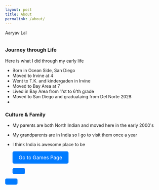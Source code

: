 ```yaml
---
layout: post
title: About
permalink: /about/
---
```


Aaryav Lal

<style>
    /* Style looks pretty compact, trace grid-container and grid-item in the code */
    .grid-container {
        display: grid;
        grid-template-columns: repeat(auto-fill, minmax(150px, 1fr)); /* Dynamic columns */
        gap: 10px;
    }
    .grid-item {
        text-align: center;
    }
    .grid-item img {
        width: 100%;
        height: 100px; /* Fixed height for uniformity */
        object-fit: contain; /* Ensure the image fits within the fixed height */
    }
    .grid-item p {
        margin: 5px 0; /* Add some margin for spacing */
    }
</style>

<!-- This grid_container class is for the CSS styling, the id is for JavaScript connection -->
<div class="grid-container" id="grid_container">
    <!-- content will be added here by JavaScript -->
</div>

<script>
    // 1. Make a connection to the HTML container defined in the HTML div
    var container = document.getElementById("grid_container"); // This container connects to the HTML div

    // 2. Define a JavaScript object for our http source and our data rows for the Living in the World grid
    var http_source = "https://upload.wikimedia.org/wikipedia/commons/";
    var living_in_the_world = [
        {"flag": "8/88/Flag_of_India_%282-1%29.svg", "greeting": "Namaste", "description": "India - Ethnicity"},
        {"flag": "0/01/Flag_of_California.svg", "greeting": "Hi", "description": "Born here"},
        {"flag": "a/a4/Flag_of_the_United_States.svg", "greeting": "Hello", "description": "My nationality"},
    ]; 
    
    // 3a. Consider how to update style count for size of container
    // The grid-template-columns has been defined as dynamic with auto-fill and minmax

    // 3b. Build grid items inside of our container for each row of data
    for (const location of living_in_the_world) {
        // Create a "div" with "class grid-item" for each row
        var gridItem = document.createElement("div");
        gridItem.className = "grid-item";  // This class name connects the gridItem to the CSS style elements
        // Add "img" HTML tag for the flag
        var img = document.createElement("img");
        img.src = http_source + location.flag; // concatenate the source and flag
        img.alt = location.flag + " Flag"; // add alt text for accessibility

        // Add "p" HTML tag for the description
        var description = document.createElement("p");
        description.textContent = location.description; // extract the description

        // Add "p" HTML tag for the greeting
        var greeting = document.createElement("p");
        greeting.textContent = location.greeting;  // extract the greeting

        // Append img and p HTML tags to the grid item DIV
        gridItem.appendChild(img);
        gridItem.appendChild(description);
        gridItem.appendChild(greeting);

        // Append the grid item DIV to the container DIV
        container.appendChild(gridItem);
    }
</script>


### Journey through Life

Here is what I did through my early life 

- Born in Ocean Side, San Diego
- Moved to Irvine at 4
- Went to T.K. and kindergaden in Irvine
- Moved to Bay Area at 7
- Lived in Bay Area from 1'st to 6'th grade
- Moved to San Diego and graduataing from Del Norte 2028
- 


### Culture & Family

- My parents are both North Indian and moved here in the early 2000's
- My grandparents are in India so I go to visit them once a year
- I think India is awesome place to be



  <a href="https://aaryavlal.github.io/Aaryav_2025/games/" 
   style="display: inline-block; padding: 10px 20px; font-size: 16px; color: white; background-color: #007BFF; text-align: center; text-decoration: none; border-radius: 5px; transition: background-color 0.3s;">
   Go to Games Page
</a>


